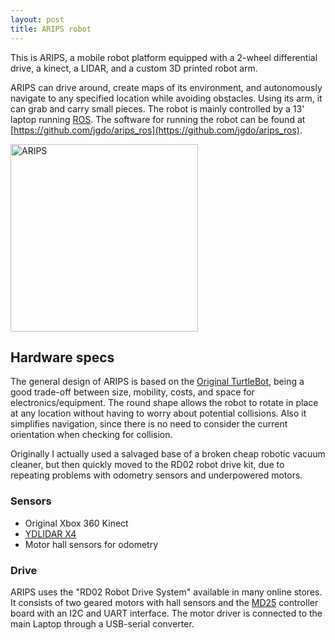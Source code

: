 ```yaml
---
layout: post
title: ARIPS robot
---
```


This is ARIPS, a mobile robot platform equipped with a 2-wheel differential drive, a kinect, a LIDAR, and a custom 3D printed robot arm.

ARIPS can drive around, create maps of its environment, and autonomously navigate to any specified location while avoiding obstacles. Using its arm, it can grab and carry small pieces. The robot is mainly controlled by a 13' laptop running [ROS](wiki.ros.org). The software for running the robot can be found at [https://github.com/jgdo/arips_ros](https://github.com/jgdo/arips_ros).


<img src="{{ site.baseurl }}/images/arips_body.jpg" alt="ARIPS" width="300"/>

## Hardware specs

The general design of ARIPS is based on the [Original TurtleBot](https://www.turtlebot.com/), being a good trade-off between size, mobility, costs, and space for electronics/equipment. The round shape allows the robot to rotate in place at any location without having to worry about potential collisions. Also it simplifies navigation, since there is no need to consider the current orientation when checking for collision.

Originally I actually used a salvaged base of a broken cheap robotic vacuum cleaner, but then quickly moved to the RD02 robot drive kit, due to repeating problems with odometry sensors and underpowered motors. 

### Sensors
- Original Xbox 360 Kinect
- [YDLIDAR X4](http://ydlidar.com/product/X4)
- Motor hall sensors for odometry

### Drive

ARIPS uses the "RD02 Robot Drive System" available in many online stores. It consists of two geared motors with hall sensors and the [MD25](https://www.robot-electronics.co.uk/htm/md25tech.htm) controller board with an I2C and UART interface. The motor driver is connected to the main Laptop through a USB-serial converter.
